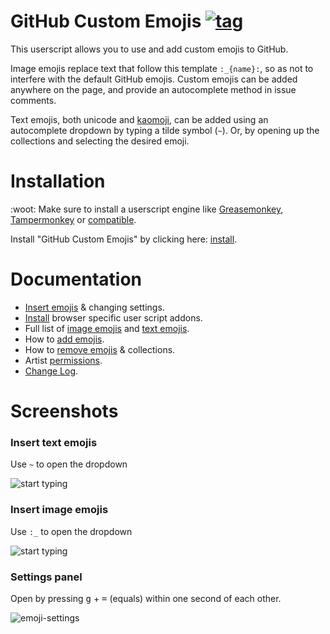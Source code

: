 # GitHub Custom Emojis [![tag](https://img.shields.io/github/tag/StylishThemes/GitHub-Custom-Emojis.svg)](https://github.com/StylishThemes/GitHub-Custom-Emojis/tags)

This userscript allows you to use and add custom emojis to GitHub.

Image emojis replace text that follow this template `:_{name}:`, so as not to interfere with the default GitHub emojis. Custom emojis can be added anywhere on the page, and provide an autocomplete method in issue comments.

Text emojis, both unicode and [kaomoji](https://en.wikipedia.org/wiki/Emoticon#Japanese_style), can be added using an autocomplete dropdown by typing a tilde symbol (`~`). Or, by opening up the collections and selecting the desired emoji.

# Installation

:woot: Make sure to install a userscript engine like [Greasemonkey](https://addons.mozilla.org/en-US/firefox/addon/greasemonkey/), [Tampermonkey](https://chrome.google.com/webstore/detail/tampermonkey/dhdgffkkebhmkfjojejmpbldmpobfkfo) or [compatible](https://github.com/StylishThemes/GitHub-Custom-Emojis/wiki/Install).

Install "GitHub Custom Emojis" by clicking here: [install](https://raw.githubusercontent.com/StylishThemes/GitHub-Custom-Emojis/master/github-custom-emojis.user.js).

# Documentation

* [Insert emojis](https://github.com/StylishThemes/GitHub-Custom-Emojis/wiki) & changing settings.
* [Install](https://github.com/StylishThemes/GitHub-Custom-Emojis/wiki/Install) browser specific user script addons.
* Full list of [image emojis](https://github.com/StylishThemes/GitHub-Custom-Emojis/wiki/Emojis-image) and [text emojis](https://github.com/StylishThemes/GitHub-Custom-Emojis/wiki/Emojis-text).
* How to [add emojis](https://github.com/StylishThemes/GitHub-Custom-Emojis/wiki/Add-Emojis).
* How to [remove emojis](https://github.com/StylishThemes/GitHub-Custom-Emojis/wiki/Remove-Emojis) & collections.
* Artist [permissions](https://github.com/StylishThemes/GitHub-Custom-Emojis/wiki/Permissions).
* [Change Log](https://github.com/StylishThemes/GitHub-Custom-Emojis/wiki/Log).

# Screenshots

### Insert text emojis

Use `~` to open the dropdown

![start typing](https://cloud.githubusercontent.com/assets/136959/13732283/1c30c08e-e94d-11e5-9cd0-94bfea349071.gif)

### Insert image emojis

Use `:_` to open the dropdown

![start typing](https://cloud.githubusercontent.com/assets/136959/13545878/262057ba-e260-11e5-864c-377d63f2065a.gif)

### Settings panel

Open by pressing <kbd>g</kbd> + <kbd>=</kbd> (equals) within one second of each other.

![emoji-settings](https://cloud.githubusercontent.com/assets/136959/13548428/ca089004-e2b5-11e5-8718-61343908bf15.png)
